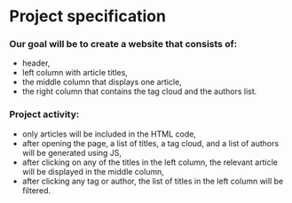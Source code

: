 <h1>Project specification</h1>

<h3>Our goal will be to create a website that consists of:</h3>

<ul>
<li>header,</li>
<li>left column with article titles,</li>
<li>the middle column that displays one article,</li>
<li>the right column that contains the tag cloud and the authors list.</li>
</ul>

<h3>Project activity:</h3>
<ul>
<li>only articles will be included in the HTML code,</li>
<li>after opening the page, a list of titles, a tag cloud, and a list of authors will be generated using JS,</li>
<li>after clicking on any of the titles in the left column, the relevant article will be displayed in the middle column,</li>
<li>after clicking any tag or author, the list of titles in the left column will be filtered.</li>
</ul>
